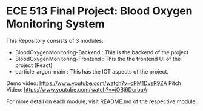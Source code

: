 
# ECE 513 Final Project: Blood Oxygen Monitoring System 

This Repository consists of 3 modules:
- BloodOxygenMonitoring-Backend : This is the backend of the project
- BloodOxygenMonitoring-Frontend : This the the frontend UI of the project (React)
- particle_argon-main : This has the IOT aspects of the project.

Demo video: https://www.youtube.com/watch?v=cPM1DvsR9ZA
Pitch Video: https://www.youtube.com/watch?v=jOBj6DcrbaA

For more detail on each module, visit README.md of the respective module.

